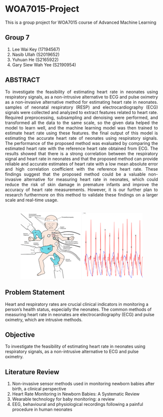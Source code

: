 # WOA7015-Project
This is a group project for WOA7015 course of Advanced Machine Learning

## Group 7
1. Lee Wai Key (17194567)
2. Nasib Ullah (S2019652)
3. Yuhuan He (S2165922)
4. Gary Siew Wah Yee (S2190954)


## ABSTRACT
<p align="justify">
To investigate the feasibility of estimating heart rate in neonates using respiratory signals, as a non-intrusive alternative to ECG and pulse oximetry as a non-invasive alternative method for estimating heart rate in neonates. samples of neonatal respiratory (RESP) and electrocardiography (ECG) signals were collected and analyzed to extract features related to heart rate. Required preprocessing, subsampling and denoising were performed, and transformed all the data to the same scale, so the given data helped the model to learn well, and the machine learning model was then trained to estimate heart rate using these features. the final output of this model is estimating the accurate heart rate of neonates using respiratory signals. The performance of the proposed method was evaluated by comparing the estimated heart rate with the reference heart rate obtained from ECG. The results showed that there is a strong correlation between the respiratory signal and heart rate in neonates and that the proposed method can provide reliable and accurate estimates of heart rate with a low mean absolute error and high correlation coefficient with the reference heart rate. These findings suggest that the proposed method could be a valuable non-invasive alternative for measuring heart rate in neonates, which could reduce the risk of skin damage in premature infants and improve the accuracy of heart rate measurements. However, it is our further plan to research furthermore on this method to validate these findings on a larger scale and real-time usage.</p>
<p align="center">
<br><img src="picture/Neonate.png" width="200">     <img src="picture/ECG.png" width="200"> </p>



## Problem Statement
Heart and respiratory rates are crucial clinical indicators in monitoring a person’s health status, especially the neonates. The common methods of measuring heart rate in neonates are electrocardiography (ECG) and pulse oximetry, which are intrusive methods. 

## Objective
To investigate the feasibility of estimating heart rate in neonates using respiratory signals, as a non-intrusive alternative to ECG and pulse oximetry.

## Literature Review
1. Non-invasive sensor methods used in monitoring newborn babies after birth, a clinical perspective 
2. Heart Rate Monitoring in Newborn Babies: A Systematic Review
3. Wearable technology for baby monitoring: a review
4. EEG, behavioural and physiological recordings following a painful procedure in human neonates
  </p>
